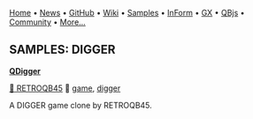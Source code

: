 [Home](https://qb64.com) • [News](../news.md) • [GitHub](https://github.com/QB64Official/qb64) • [Wiki](wiki.md) • [Samples](../samples.md) • [InForm](../inform.md) • [GX](../gx.md) • [QBjs](../qbjs.md) • [Community](../community.md) • [More...](../more.md)

## SAMPLES: DIGGER

**[QDigger](qdigger/index.md)**

[🐝 RETROQB45](retroqb45.md) 🔗 [game](game.md), [digger](digger.md)

A DIGGER game clone by RETROQB45.
